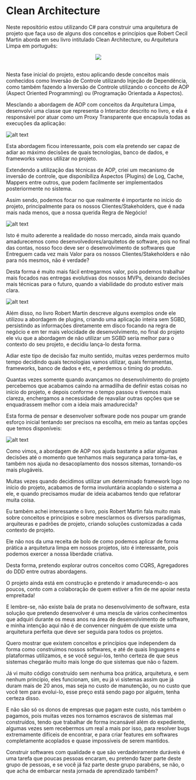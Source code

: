 # Clean Architecture

Neste repositório estou utilizando C# para construir uma arquitetura de projeto que faça uso de alguns dos conceitos e princípios que Robert Cecil Martin aborda em seu livro intitulado Clean Architecture, ou Arquitetura Limpa em português:

<div style="text-align:center"><img src="https://m.media-amazon.com/images/I/411csr6Nn0L.jpg" /></div>
<br />
<p>
Nesta fase inicial do projeto, estou aplicando desde conceitos mais conhecidos como Inversão de Controle utilizando Injeção de Dependência, como também fazendo a Inversão de Controle utilizando o conceito de AOP (Aspect Oriented Programming) ou (Programação Orientada a Aspectos).
</p>

Mesclando a abordagem de AOP com conceitos da Arquitetura Limpa, desenvolvi uma classe que representa o Interactor descrito no livro, e ela é responsável por atuar como um Proxy Transparente que encapsula todas as execuções da aplicação:

![alt text](https://res.cloudinary.com/practicaldev/image/fetch/s--G_FNRMwu--/c_imagga_scale,f_auto,fl_progressive,h_720,q_auto,w_1280/https://dev-to-uploads.s3.amazonaws.com/uploads/articles/00zocjrfniog06hsbwnr.jpeg)

Esta abordagem ficou interessante, pois com ela pretendo ser capaz de adiar ao máximo decisões de quais tecnologias, banco de dados, e frameworks vamos utilizar no projeto.

Extendendo a utilização das técnicas de AOP, criei um mecanismo de inversão de controle, que disponibiliza Aspectos (Plugins) de Log, Cache, Mappers entre outros, que podem facilmente ser implementados posteriormente no sistema.

Assim sendo, podemos focar no que realmente é importante no início do projeto, principalmente para os nossos Clientes/Stakeholders, que é nada mais nada menos, que a nossa querida Regra de Negócio!

![alt text](https://global-uploads.webflow.com/6046bc2da84ac5553b1fa71a/6061de485239533e653d461d_Blog-Clapping-hands.jpeg)

Isto é muito aderente a realidade do nosso mercado, ainda mais quando amadurecemos como desenvolvedores/arquitetos de software, pois no final das contas, nosso foco deve ser o desenvolvimento de softwares que Entreguem cada vez mais Valor para os nossos Clientes/Stakeholders e não para nós mesmos, não é verdade?

Desta forma é muito mais fácil entregarmos valor, pois podemos trabalhar mais focados nas entregas evolutivas dos nossos MVPs, deixando decisões mais técnicas para o futuro, quando a viabilidade do produto estiver mais clara.

![alt text](https://blog.jovensprotagonistas.com/wp-content/uploads/2021/04/mvp-minimo-produto-viavel.jpg)

Além disso, no livro Robert Martin descreve alguns exemplos onde ele utilizou a abordagem de plugins, criando uma aplicação inteira sem SGBD, persistindo as informações diretamente em disco focando na regra de negócio e em ter mais velocidade de desenvolvimento, no final do projeto ele viu que a abordagem de não utilizar um SGBD seria melhor para o contexto do seu projeto, e decidiu lança-lo desta forma.

Adiar este tipo de decisão faz muito sentido, muitas vezes perdermos muito tempo decidindo quais tecnologias vamos utilizar, quais ferramentas, frameworks, banco de dados e etc, e perdemos o timing do produto.

Quantas vezes somente quando avançamos no desenvolvimento do projeto percebemos que acabamos caindo na armadilha de definir estas coisas no início do projeto, e depois conforme o tempo passou e tivemos mais clareza, enchergamos a necessidade de reavaliar outras opções que se enquadrassem melhor com a ideia mais amadurecida?

Esta forma de pensar e desenvolver software pode nos poupar um grande esforço inicial tentando ser precisos na escolha, em meio as tantas opções que temos disponíveis:

![alt text](https://pbs.twimg.com/media/CHEa_7SXAAAAX1U.png)

Como vimos, a abordagem de AOP nos ajuda bastante a adiar algumas decisões até o momento que tenhamos mais segurança para toma-las, e também nos ajuda no desacoplamento dos nossos sitemas, tornando-os mais plugáveis.

Muitas vezes quando decidimos utilizar um determinado framework logo no início do projeto, acabamos de forma involuntária acoplando o sistema a ele, e quando precisamos mudar de ideia acabamos tendo que refatorar muita coisa.

Eu também achei interessante o livro, pois Robert Martin fala muito mais sobre conceitos e princípios e sobre mesclarmos os diversos paradigmas, arquiteuras e padrões de projeto, criando soluções customizadas a cada contexto de projeto.

Ele não nos da uma receita de bolo de como podemos aplicar de forma prática a arquitetura limpa em nossos projetos, isto é interessante, pois podemos exercer a nossa liberdade criativa.

Desta forma, pretendo explorar outros conceitos como CQRS, Agregadores do DDD entre outras abordagens.

O projeto ainda está em construção e pretendo ir amadurecendo-o aos poucos, conto com a colaboração de quem estiver a fim de me apoiar nesta empreitada!

E lembre-se, não existe bala de prata no desenvolvimento de software, esta solução que pretendo desenvolver é uma mescla de vários conhecimentos que adquiri durante os meus anos na área de desenvolvimento de software, e minha intenção aqui não é de convencer ninguém de que existe uma arquitetura perfeita que deve ser seguida para todos os projetos.

Quero mostrar que existem conceitos e princípios que independem da forma como construimos nossos softwares, e até de quais linguagens e plataformas utilizamos, e se você segui-los, tenho certeza de que seus sistemas chegarão muito mais longe do que sistemas que não o fazem.

Já vi muito código construído sem nenhuma boa prática, arquitetura, e sem nenhum princípio, eles funcionam, sim, eu já vi sistemas assim que já duram mais de 20 anos, mas seja no custo de manutenção, ou no custo que você tem para evolui-lo, esse preço está sendo pago por alguém, tenha certeza disso.

E não são só os donos de empresas que pagam este custo, nós também o pagamos, pois muitas vezes nos tornamos escravos de sistemas mal construídos, tendo que trabalhar de forma incansável além do expediente, algumas vezes sem recebermos um real a mais por isso, para resolver bugs extremamente difíceis de encontrar, e para criar features em softwares completamente acoplados e quase impossíveis de serem mantidos.

Construir softwares com qualidade e que são verdadeiramente duráveis é uma tarefa que poucas pessoas encaram, eu pretendo fazer parte deste grupo de pessoas, e se você já faz parte deste grupo parabéns, se não, o que acha de embarcar nesta jornada de aprendizado também?
